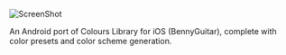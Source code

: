 ![ScreenShot](https://raw.github.com/MatthewYork/Resources/master/Colours-Android/ColoursBanner.png)

An Android port of Colours Library for iOS (BennyGuitar), complete with color presets and color scheme generation. 
